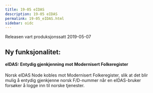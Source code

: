 ```yaml
---
title: 19-05 eIDAS
description: 19-05 eIDAS
permalink: 19-05_eIDAS.html
sidebar: oidc
---
```





Releasen vart produksjonssatt 2019-05-07

## Ny funksjonalitet:


#### eIDAS: Entydig gjenkjenning mot Modernisert Folkeregister

Norsk eIDAS Node kobles mot Modernisert Folkeregister, slik at det blir mulig å entydig gjenkjenne norsk F/D-nummer når en eIDAS-bruker forsøker å logge inn til norske tjenester.

